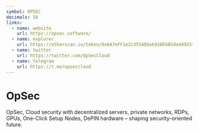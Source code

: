 ```yaml
---
symbol: OPSEC
decimals: 18
links:
  - name: website
    url: https://opsec.software/
  - name: explorer
    url: https://etherscan.io/token/0x6A7eFF1e2c355AD6eb91BEbB5ded49257F3FED98
  - name: twitter
    url: https://twitter.com/OpSecCloud
  - name: telegram
    url: https://t.me/opseccloud
---
```


# OpSec

OpSec, Cloud security with decentralized servers, private networks, RDPs, GPUs, One-Click Setup Nodes, DePIN hardware – shaping security-oriented future.
